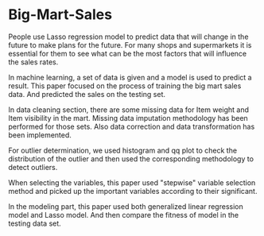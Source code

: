 # Big-Mart-Sales

People use Lasso regression model to predict data  that will change in the future to make plans for the future. For many shops and supermarkets it is essential for them to see what can be the most factors that will influence the sales rates. 

In machine learning, a set of data is given and a model is used to predict a result. This paper focused on the process of training the big mart sales data. And predicted the sales on the testing set. 

In data cleaning section, there are some missing data for Item weight and Item visibility in the mart. Missing data imputation methodology has been performed for those sets. Also data correction and data transformation has been implemented.

For outlier determination, we used histogram and qq plot to check the distribution of the outlier and then used the corresponding methodology to detect outliers.

When selecting the variables, this paper used "stepwise" variable selection method and picked up the important variables according to their significant.

In the modeling part, this paper used both generalized linear regression model and Lasso model. And then compare the fitness of model in the testing data set.
